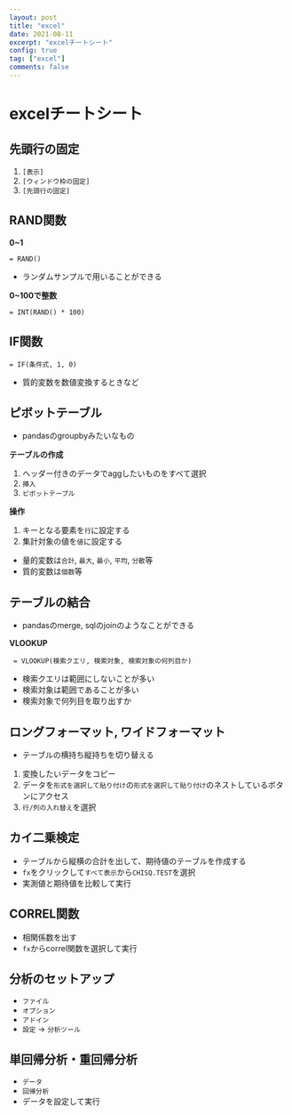 ```yaml
---
layout: post
title: "excel"
date: 2021-08-11
excerpt: "excelチートシート"
config: true
tag: ["excel"]
comments: false
---
```


# excelチートシート

## 先頭行の固定
 1. `[表示]`
 2. `[ウィンドウ枠の固定]`
 3. `[先頭行の固定]`

## RAND関数

**0~1**  

```
= RAND()
```
 - ランダムサンプルで用いることができる

**0~100で整数**  

```
= INT(RAND() * 100)
```

## IF関数

```
= IF(条件式, 1, 0)
```
 - 質的変数を数値変換するときなど

## ピボットテーブル
 - pandasのgroupbyみたいなもの

**テーブルの作成**  
 1. ヘッダー付きのデータでaggしたいものをすべて選択
 2. `挿入`
 3. `ピボットテーブル`

**操作**  
 1. キーとなる要素を`行`に設定する
 2. 集計対象の値を`値`に設定する
 - 量的変数は`合計`, `最大`, `最小`, `平均`, `分散`等
 - 質的変数は`個数`等

## テーブルの結合
 - pandasのmerge, sqlのjoinのようなことができる

**VLOOKUP**  

```
 = VLOOKUP(検索クエリ, 検索対象, 検索対象の何列目か)
```
 - 検索クエリは範囲にしないことが多い
 - 検索対象は範囲であることが多い
 - 検索対象で何列目を取り出すか

## ロングフォーマット, ワイドフォーマット
 - テーブルの横持ち縦持ちを切り替える
 1. 変換したいデータをコピー
 2. データを`形式を選択して貼り付け`の`形式を選択して貼り付け`のネストしているボタンにアクセス
 3. `行/列の入れ替え`を選択

## カイ二乗検定
 - テーブルから縦横の合計を出して、期待値のテーブルを作成する
 - `fx`をクリックして`すべて表示`から`CHISQ.TEST`を選択
 - 実測値と期待値を比較して実行

## CORREL関数
 - 相関係数を出す
 - `fx`からcorrel関数を選択して実行

## 分析のセットアップ
 - `ファイル`
 - `オプション`
 - `アドイン`
 - `設定` -> `分析ツール`

## 単回帰分析・重回帰分析
 - `データ`
 - `回帰分析`
 - データを設定して実行
